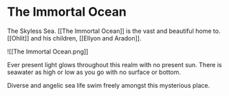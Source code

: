 # The Immortal Ocean
The Skyless Sea. [[The Immortal Ocean]] is the vast and beautiful home to. [[Ohlit]] and his children, [[Ellyon and Aradon]].

![[The Immortal Ocean.png]]

Ever present light glows throughout this realm with no present sun. There is seawater as high or low as you go with no surface or bottom.

Diverse and angelic sea life swim freely amongst this mysterious place.